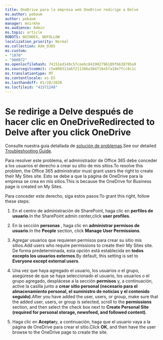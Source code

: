 ```yaml
---
title: OneDrive para la empresa web OneDrive redirige a Delve
ms.author: pebaum
author: pebaum
manager: mnirkhe
ms.audience: Admin
ms.topic: article
ROBOTS: NOINDEX, NOFOLLOW
localization_priority: Normal
ms.collection: Adm_O365
ms.custom:
- "1870"
- "900072"
ms.openlocfilehash: 74151ed149c57ceebc841902796189f6638795a9
ms.sourcegitcommit: c5e800313a6f211386a384716e5fa18e7fcc8c1c
ms.translationtype: MT
ms.contentlocale: es-ES
ms.lasthandoff: 01/28/2020
ms.locfileid: "41571248"
---
```

# <a name="redirected-to-delve-after-you-click-onedrive"></a><span data-ttu-id="7910c-102">Se redirige a Delve después de hacer clic en OneDrive</span><span class="sxs-lookup"><span data-stu-id="7910c-102">Redirected to Delve after you click OneDrive</span></span>

<span data-ttu-id="7910c-103">Consulte nuestra guía detallada de [solución de problemas](https://docs.microsoft.com/sharepoint/support/sites/troubleshooting-guide-for-sites-stopped-at-provisioning).</span><span class="sxs-lookup"><span data-stu-id="7910c-103">See our detailed [Troubleshooting Guide](https://docs.microsoft.com/sharepoint/support/sites/troubleshooting-guide-for-sites-stopped-at-provisioning).</span></span>

<span data-ttu-id="7910c-104">Para resolver este problema, el administrador de Office 365 debe conceder a los usuarios el derecho a crear su sitio de mis sitios.</span><span class="sxs-lookup"><span data-stu-id="7910c-104">To resolve this problem, the Office 365 administrator must grant users the right to create their My Sites site.</span></span> <span data-ttu-id="7910c-105">Esto se debe a que la página de OneDrive para la empresa se crea en mis sitios.</span><span class="sxs-lookup"><span data-stu-id="7910c-105">This is because the OneDrive for Business page is created on My Sites.</span></span>

<span data-ttu-id="7910c-106">Para conceder este derecho, siga estos pasos:</span><span class="sxs-lookup"><span data-stu-id="7910c-106">To grant this right, follow these steps:</span></span>

1. <span data-ttu-id="7910c-107">En el centro de administración de SharePoint, haga clic en **perfiles de usuario**.</span><span class="sxs-lookup"><span data-stu-id="7910c-107">In the SharePoint admin center,click **user profiles**.</span></span>

2. <span data-ttu-id="7910c-108">En la sección **personas** , haga clic en **administrar permisos de usuario**.</span><span class="sxs-lookup"><span data-stu-id="7910c-108">In the **People** section, click **Manage User Permissions**.</span></span>

3. <span data-ttu-id="7910c-109">Agregar usuarios que requieren permisos para crear su sitio mis sitios.</span><span class="sxs-lookup"><span data-stu-id="7910c-109">Add users who require permissions to create their My Sites site.</span></span> <span data-ttu-id="7910c-110">De forma predeterminada, esta opción está establecida en **todos excepto los usuarios externos**.</span><span class="sxs-lookup"><span data-stu-id="7910c-110">By default, this setting is set to **Everyone except external users**.</span></span>

4. <span data-ttu-id="7910c-111">Una vez que haya agregado el usuario, los usuarios o el grupo, asegúrese de que se haya seleccionado el usuario, los usuarios o el grupo agregado, desplácese a la sección **permisos** y, a continuación, active la casilla junto a **crear sitio personal (necesario para el almacenamiento personal, el suministro de noticias y el contenido seguido)**.</span><span class="sxs-lookup"><span data-stu-id="7910c-111">After you have added the user, users, or group, make sure that the added user, users, or group is selected, scroll to the **permissions** section, and then select the check box next to **Create Personal Site (required for personal storage, newsfeed, and followed content)**.</span></span>

5. <span data-ttu-id="7910c-112">Haga clic en **Aceptar**y, a continuación, haga que el usuario vaya a la página de OneDrive para crear el sitio.</span><span class="sxs-lookup"><span data-stu-id="7910c-112">Click **OK**, and then have the user browse to the OneDrive page to create the site.</span></span>

